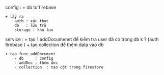 config : 
    + db từ firebase 

    + lấy ra
        auth : xác thực
        db   : lữu trữ 
        storage : kho lưu 


service :
    + tạo 1 addDocumenet để kiểm tra user đã có trong db k ? (auth firebase ) 
    + tạo collection để thêm data vào db 

    + tạo func addDocument 
        - db     : config
        - addDoc : thêm doc
        - collection  : tạo cột trong firestore
    
